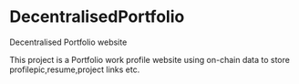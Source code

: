 # DecentralisedPortfolio
Decentralised Portfolio website


This project is a Portfolio work profile website using on-chain data to store profilepic,resume,project links etc.
